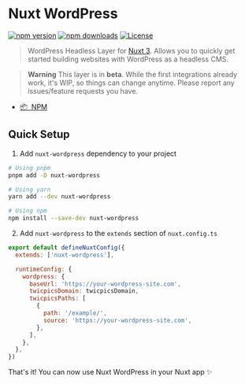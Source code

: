 # Nuxt WordPress

[![npm version][npm-version-src]][npm-version-href]
[![npm downloads][npm-downloads-src]][npm-downloads-href]
[![License][license-src]][license-href]

> WordPress Headless Layer for [Nuxt 3](https://nuxt.com). Allows you to quickly get started building websites with WordPress as a headless CMS.

> **Warning**
> This layer is in **beta**. While the first integrations already work, it's WIP, so things can change anytime.
> Please report any issues/feature requests you have.

- [📦 &nbsp;NPM](https://www.npmjs.com/package/nuxt-wordpress)

## Quick Setup

1. Add `nuxt-wordpress` dependency to your project

```bash
# Using pnpm
pnpm add -D nuxt-wordpress

# Using yarn
yarn add --dev nuxt-wordpress

# Using npm
npm install --save-dev nuxt-wordpress
```

2. Add `nuxt-wordpress` to the `extends` section of `nuxt.config.ts`

```js
export default defineNuxtConfig({
  extends: ['nuxt-wordpress'],

  runtimeConfig: {
    wordpress: {
      baseUrl: 'https://your-wordpress-site.com',
      twicpicsDomain: twicpicsDomain,
      twicpicsPaths: [
        {
          path: '/example/',
          source: 'https://your-wordpress-site.com',
        },
      ],
    },
  },
})
```

That's it! You can now use Nuxt WordPress in your Nuxt app ✨

<!-- Badges -->

[npm-version-src]: https://img.shields.io/npm/v/nuxt-wordpress/latest.svg?style=flat&colorA=18181B&colorB=28CF8D
[npm-version-href]: https://npmjs.com/package/nuxt-wordpress
[npm-downloads-src]: https://img.shields.io/npm/dm/nuxt-wordpress.svg?style=flat&colorA=18181B&colorB=28CF8D
[npm-downloads-href]: https://npmjs.com/package/nuxt-wordpress
[license-src]: https://img.shields.io/npm/l/nuxt-wordpress.svg?style=flat&colorA=18181B&colorB=28CF8D
[license-href]: https://npmjs.com/package/nuxt-wordpress
